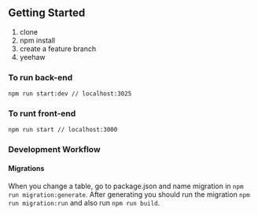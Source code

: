 ## Getting Started

1. clone
2. npm install
3. create a feature branch
4. yeehaw

### To run back-end

`npm run start:dev // localhost:3025`

### To runt front-end

`npm run start // localhost:3000`

### Development Workflow

#### Migrations

When you change a table, go to package.json and name migration in `npm run migration:generate`. After generating you should run the migration `npm run migration:run` and also run `npm run build`.
